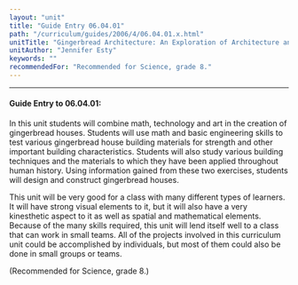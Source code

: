 ```yaml
---
layout: "unit"
title: "Guide Entry 06.04.01"
path: "/curriculum/guides/2006/4/06.04.01.x.html"
unitTitle: "Gingerbread Architecture: An Exploration of Architecture and Engineering"
unitAuthor: "Jennifer Esty"
keywords: ""
recommendedFor: "Recommended for Science, grade 8."
---
```

<body>
<hr/>
<h4>
Guide Entry to 06.04.01:
</h4>
<p>
In this unit students will combine math, technology and art in the creation of gingerbread houses. Students will use math and basic engineering skills to test various gingerbread house building materials for strength and other important building characteristics. Students will also study various building techniques and the materials to which they have been applied throughout human history. Using information gained from these two exercises, students will design and construct gingerbread houses.
</p>
<p>
This unit will be very good for a class with many different types of learners. It will have strong visual elements to it, but it will also have a very kinesthetic aspect to it as well as spatial and mathematical elements. Because of the many skills required, this unit will lend itself well to a class that can work in small teams. All of the projects involved in this curriculum unit could be accomplished by individuals, but most of them could also be done in small groups or teams.
</p>
<p>
(Recommended for Science, grade 8.)
</p>
</body>